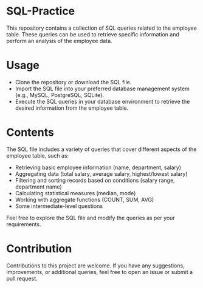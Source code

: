 # SQL-Practice
This repository contains a collection of SQL queries related to the employee table. These queries can be used to retrieve specific information and perform an analysis of the employee data.

# Usage
* Clone the repository or download the SQL file.
* Import the SQL file into your preferred database management system (e.g., MySQL, PostgreSQL, SQLite).
* Execute the SQL queries in your database environment to retrieve the desired information from the employee table.

# Contents
The SQL file includes a variety of queries that cover different aspects of the employee table, such as:
* Retrieving basic employee information (name, department, salary)
* Aggregating data (total salary, average salary, highest/lowest salary)
* Filtering and sorting records based on conditions (salary range, department name)
* Calculating statistical measures (median, mode)
* Working with aggregate functions (COUNT, SUM, AVG)
* Some intermediate-level questions

Feel free to explore the SQL file and modify the queries as per your requirements.
# Contribution
Contributions to this project are welcome. If you have any suggestions, improvements, or additional queries, feel free to open an issue or submit a pull request.
